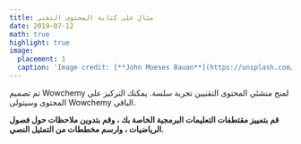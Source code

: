 ```yaml
---
title: مثال على كتابة المحتوى التقني
date: 2019-07-12
math: true
highlight: true
image:
  placement: 1
  caption: 'Image credit: [**John Moeses Bauan**](https://unsplash.com/photos/OGZtQF8iC0g)'
---
```


تم تصميم Wowchemy لمنح منشئي المحتوى التقنيين تجربة سلسة. يمكنك التركيز على المحتوى وسيتولى Wowchemy الباقي.

**قم بتمييز مقتطفات التعليمات البرمجية الخاصة بك ، وقم بتدوين ملاحظات حول فصول الرياضيات ، وارسم مخططات من التمثيل النصي.**
